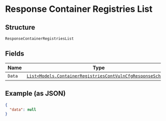 
# Response Container Registries List

## Structure

`ResponseContainerRegistriesList`

## Fields

| Name | Type | Tags | Description |
|  --- | --- | --- | --- |
| `Data` | [`List<Models.ContainerRegistriesContVulnCfgResponseSchema>`](../../doc/models/container-registries-cont-vuln-cfg-response-schema.md) | Optional | - |

## Example (as JSON)

```json
{
  "data": null
}
```

